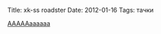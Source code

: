 Title: xk-ss roadster
Date: 2012-01-16
Tags: тачки

<div class="text"><a href="http://theblackworkshop.tumblr.com/post/15945159222/hotphotography-1957-jaguar-xk-ss-roadster-no">АААААаааааа</a></div>